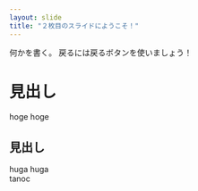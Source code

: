 ```yaml
---
layout: slide
title: "２枚目のスライドにようこそ！"
---
```

何かを書く。
戻るには戻るボタンを使いましょう！
# 見出し
hoge hoge
## 見出し
huga huga  
tanoc
